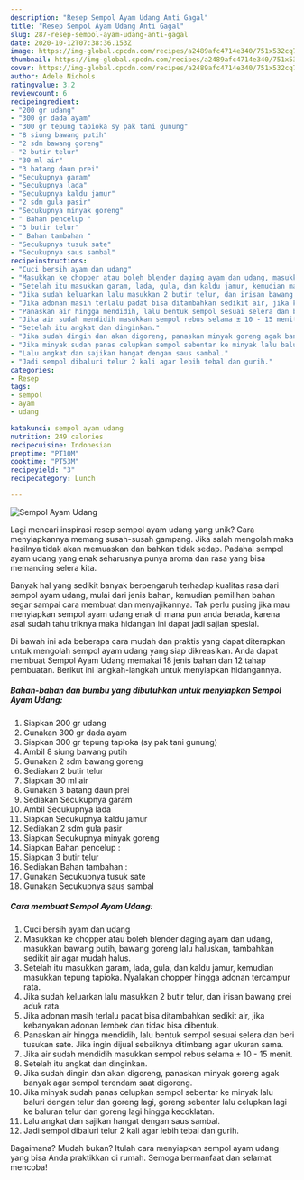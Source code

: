 ```yaml
---
description: "Resep Sempol Ayam Udang Anti Gagal"
title: "Resep Sempol Ayam Udang Anti Gagal"
slug: 287-resep-sempol-ayam-udang-anti-gagal
date: 2020-10-12T07:38:36.153Z
image: https://img-global.cpcdn.com/recipes/a2489afc4714e340/751x532cq70/sempol-ayam-udang-foto-resep-utama.jpg
thumbnail: https://img-global.cpcdn.com/recipes/a2489afc4714e340/751x532cq70/sempol-ayam-udang-foto-resep-utama.jpg
cover: https://img-global.cpcdn.com/recipes/a2489afc4714e340/751x532cq70/sempol-ayam-udang-foto-resep-utama.jpg
author: Adele Nichols
ratingvalue: 3.2
reviewcount: 6
recipeingredient:
- "200 gr udang"
- "300 gr dada ayam"
- "300 gr tepung tapioka sy pak tani gunung"
- "8 siung bawang putih"
- "2 sdm bawang goreng"
- "2 butir telur"
- "30 ml air"
- "3 batang daun prei"
- "Secukupnya garam"
- "Secukupnya lada"
- "Secukupnya kaldu jamur"
- "2 sdm gula pasir"
- "Secukupnya minyak goreng"
- " Bahan pencelup "
- "3 butir telur"
- " Bahan tambahan "
- "Secukupnya tusuk sate"
- "Secukupnya saus sambal"
recipeinstructions:
- "Cuci bersih ayam dan udang"
- "Masukkan ke chopper atau boleh blender daging ayam dan udang, masukkan bawang putih, bawang goreng lalu haluskan, tambahkan sedikit air agar mudah halus."
- "Setelah itu masukkan garam, lada, gula, dan kaldu jamur, kemudian masukkan tepung tapioka. Nyalakan chopper hingga adonan tercampur rata."
- "Jika sudah keluarkan lalu masukkan 2 butir telur, dan irisan bawang prei aduk rata."
- "Jika adonan masih terlalu padat bisa ditambahkan sedikit air, jika kebanyakan adonan lembek dan tidak bisa dibentuk."
- "Panaskan air hingga mendidih, lalu bentuk sempol sesuai selera dan beri tusukan sate. Jika ingin dijual sebaiknya ditimbang agar ukuran sama."
- "Jika air sudah mendidih masukkan sempol rebus selama ± 10 - 15 menit."
- "Setelah itu angkat dan dinginkan."
- "Jika sudah dingin dan akan digoreng, panaskan minyak goreng agak banyak agar sempol terendam saat digoreng."
- "Jika minyak sudah panas celupkan sempol sebentar ke minyak lalu baluri dengan telur dan goreng lagi, goreng sebentar lalu celupkan lagi ke baluran telur dan goreng lagi hingga kecoklatan."
- "Lalu angkat dan sajikan hangat dengan saus sambal."
- "Jadi sempol dibaluri telur 2 kali agar lebih tebal dan gurih."
categories:
- Resep
tags:
- sempol
- ayam
- udang

katakunci: sempol ayam udang 
nutrition: 249 calories
recipecuisine: Indonesian
preptime: "PT10M"
cooktime: "PT53M"
recipeyield: "3"
recipecategory: Lunch

---
```



![Sempol Ayam Udang](https://img-global.cpcdn.com/recipes/a2489afc4714e340/751x532cq70/sempol-ayam-udang-foto-resep-utama.jpg)

Lagi mencari inspirasi resep sempol ayam udang yang unik? Cara menyiapkannya memang susah-susah gampang. Jika salah mengolah maka hasilnya tidak akan memuaskan dan bahkan tidak sedap. Padahal sempol ayam udang yang enak seharusnya punya aroma dan rasa yang bisa memancing selera kita.



Banyak hal yang sedikit banyak berpengaruh terhadap kualitas rasa dari sempol ayam udang, mulai dari jenis bahan, kemudian pemilihan bahan segar sampai cara membuat dan menyajikannya. Tak perlu pusing jika mau menyiapkan sempol ayam udang enak di mana pun anda berada, karena asal sudah tahu triknya maka hidangan ini dapat jadi sajian spesial.


Di bawah ini ada beberapa cara mudah dan praktis yang dapat diterapkan untuk mengolah sempol ayam udang yang siap dikreasikan. Anda dapat membuat Sempol Ayam Udang memakai 18 jenis bahan dan 12 tahap pembuatan. Berikut ini langkah-langkah untuk menyiapkan hidangannya.

<!--inarticleads1-->

##### Bahan-bahan dan bumbu yang dibutuhkan untuk menyiapkan Sempol Ayam Udang:

1. Siapkan 200 gr udang
1. Gunakan 300 gr dada ayam
1. Siapkan 300 gr tepung tapioka (sy pak tani gunung)
1. Ambil 8 siung bawang putih
1. Gunakan 2 sdm bawang goreng
1. Sediakan 2 butir telur
1. Siapkan 30 ml air
1. Gunakan 3 batang daun prei
1. Sediakan Secukupnya garam
1. Ambil Secukupnya lada
1. Siapkan Secukupnya kaldu jamur
1. Sediakan 2 sdm gula pasir
1. Siapkan Secukupnya minyak goreng
1. Siapkan  Bahan pencelup :
1. Siapkan 3 butir telur
1. Sediakan  Bahan tambahan :
1. Gunakan Secukupnya tusuk sate
1. Gunakan Secukupnya saus sambal




<!--inarticleads2-->

##### Cara membuat Sempol Ayam Udang:

1. Cuci bersih ayam dan udang
1. Masukkan ke chopper atau boleh blender daging ayam dan udang, masukkan bawang putih, bawang goreng lalu haluskan, tambahkan sedikit air agar mudah halus.
1. Setelah itu masukkan garam, lada, gula, dan kaldu jamur, kemudian masukkan tepung tapioka. Nyalakan chopper hingga adonan tercampur rata.
1. Jika sudah keluarkan lalu masukkan 2 butir telur, dan irisan bawang prei aduk rata.
1. Jika adonan masih terlalu padat bisa ditambahkan sedikit air, jika kebanyakan adonan lembek dan tidak bisa dibentuk.
1. Panaskan air hingga mendidih, lalu bentuk sempol sesuai selera dan beri tusukan sate. Jika ingin dijual sebaiknya ditimbang agar ukuran sama.
1. Jika air sudah mendidih masukkan sempol rebus selama ± 10 - 15 menit.
1. Setelah itu angkat dan dinginkan.
1. Jika sudah dingin dan akan digoreng, panaskan minyak goreng agak banyak agar sempol terendam saat digoreng.
1. Jika minyak sudah panas celupkan sempol sebentar ke minyak lalu baluri dengan telur dan goreng lagi, goreng sebentar lalu celupkan lagi ke baluran telur dan goreng lagi hingga kecoklatan.
1. Lalu angkat dan sajikan hangat dengan saus sambal.
1. Jadi sempol dibaluri telur 2 kali agar lebih tebal dan gurih.




Bagaimana? Mudah bukan? Itulah cara menyiapkan sempol ayam udang yang bisa Anda praktikkan di rumah. Semoga bermanfaat dan selamat mencoba!

